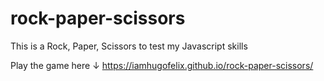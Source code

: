 # rock-paper-scissors
This is a Rock, Paper, Scissors to test my Javascript skills

Play the game here ↓
https://iamhugofelix.github.io/rock-paper-scissors/